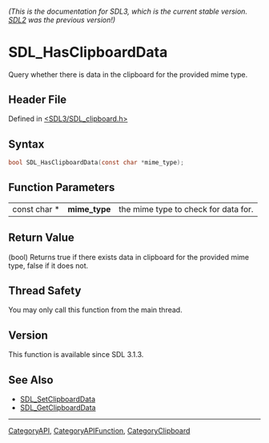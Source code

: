 ###### (This is the documentation for SDL3, which is the current stable version. [SDL2](https://wiki.libsdl.org/SDL2/) was the previous version!)
# SDL_HasClipboardData

Query whether there is data in the clipboard for the provided mime type.

## Header File

Defined in [<SDL3/SDL_clipboard.h>](https://github.com/libsdl-org/SDL/blob/main/include/SDL3/SDL_clipboard.h)

## Syntax

```c
bool SDL_HasClipboardData(const char *mime_type);
```

## Function Parameters

|              |               |                                      |
| ------------ | ------------- | ------------------------------------ |
| const char * | **mime_type** | the mime type to check for data for. |

## Return Value

(bool) Returns true if there exists data in clipboard for the provided mime
type, false if it does not.

## Thread Safety

You may only call this function from the main thread.

## Version

This function is available since SDL 3.1.3.

## See Also

- [SDL_SetClipboardData](SDL_SetClipboardData)
- [SDL_GetClipboardData](SDL_GetClipboardData)

----
[CategoryAPI](CategoryAPI), [CategoryAPIFunction](CategoryAPIFunction), [CategoryClipboard](CategoryClipboard)

